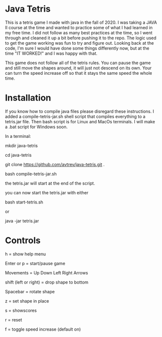 # Java Tetris

This is a tetris game I made with java in the fall of 2020.
I was taking a JAVA II course at the time and wanted to practice some of what I had learned in my free time.
I did not follow as many best practices at the time, so I went through and cleaned it up a bit before pushing it to the repo.
The logic used to get the game working was fun to try and figure out.
Looking back at the code, I'm sure I would have done some things differently now, but at the time "IT WORKED!" and I was happy with that.

This game does not follow all of the tetris rules.
You can pause the game and still move the shapes around, it will just not descend on its own.
Your can turn the speed increase off so that it stays the same speed the whole time.

# Installation

If you know how to compile java files please disregard these instructions.
I added a compile-tetris-jar.sh shell script that compiles everything to a tetris.jar file.
Then bash script is for Linux and MacOs terminals. I will make a .bat script for Windows soon.

In a terminal:

mkdir java-tetris

cd java-tetris

git clone https://github.com/avtrev/java-tetris.git .

bash compile-tetris-jar.sh

the tetris.jar will start at the end of the script.

you can now start the tetris.jar with either

bash start-tetris.sh

or

java -jar tetris.jar

# Controls

h = show help menu

Enter or p = start/pause game

Movements = Up Down Left Right Arrows

shift (left or right) = drop shape to bottom

Spacebar = rotate shape

z = set shape in place

s = showscores

r = reset

f = toggle speed increase (default on)
